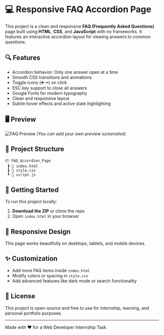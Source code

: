 # 💻 Responsive FAQ Accordion Page

This project is a clean and responsive **FAQ (Frequently Asked Questions)** page built using **HTML**, **CSS**, and **JavaScript** with no frameworks. It features an interactive accordion layout for viewing answers to common questions.

## 🔍 Features

- Accordion behavior: Only one answer open at a time
- Smooth CSS transitions and animations
- Toggle icons (➕ ➖) on click
- ESC key support to close all answers
- Google Fonts for modern typography
- Clean and responsive layout
- Subtle hover effects and active state highlighting

## 🖥️ Preview

![FAQ Preview](preview.png) *(You can add your own preview screenshot)*

## 📁 Project Structure

```
📦 FAQ_Accordion_Page
 ┣ 📄 index.html
 ┣ 📄 style.css
 ┗ 📄 script.js
```

## 🚀 Getting Started

To run this project locally:

1. **Download the ZIP** or clone the repo
2. Open `index.html` in your browser

## 📱 Responsive Design

This page works beautifully on desktops, tablets, and mobile devices.

## ✨ Customization

- Add more FAQ items inside `index.html`
- Modify colors or spacing in `style.css`
- Add advanced features like dark mode or search functionality

## 📜 License

This project is open-source and free to use for internship, learning, and personal portfolio purposes.

---

Made with ❤️ for a Web Developer Internship Task
